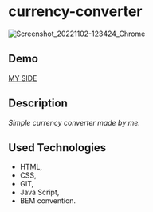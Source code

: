 # currency-converter
![Screenshot_20221102-123424_Chrome](https://user-images.githubusercontent.com/116883479/199480233-6e160aba-f8d6-4cbf-a951-c1499f1f3584.jpg)
## Demo 
[MY SIDE](https://kamila2492002.github.io/currency-converter/)
## Description
*Simple currency converter made by me.*
## Used Technologies 
- HTML,
- CSS,
- GIT,
- Java Script,
- BEM convention.
